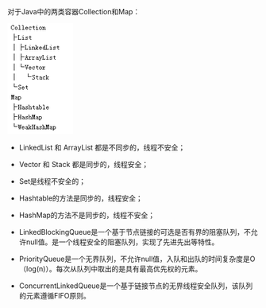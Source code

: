 对于Java中的两类容器Collection和Map：

![title](https://raw.githubusercontent.com/XQLong/Image-Hosting/master/gitnote/2019/08/06/1565056754385-1565056754391.png)

- LinkedList 和 ArrayList 都是不同步的，线程不安全；
- Vector 和 Stack 都是同步的，线程安全；
- Set是线程不安全的；

- Hashtable的方法是同步的，线程安全；
- HashMap的方法不是同步的，线程不安全；

- LinkedBlockingQueue是一个基于节点链接的可选是否有界的阻塞队列，不允许null值。是一个线程安全的阻塞队列，实现了先进先出等特性。
- PriorityQueue是一个无界队列，不允许null值，入队和出队的时间复杂度是O（log(n)）。每次从队列中取出的是具有最高优先权的元素。
- ConcurrentLinkedQueue是一个基于链接节点的无界线程安全队列，该队列的元素遵循FIFO原则。